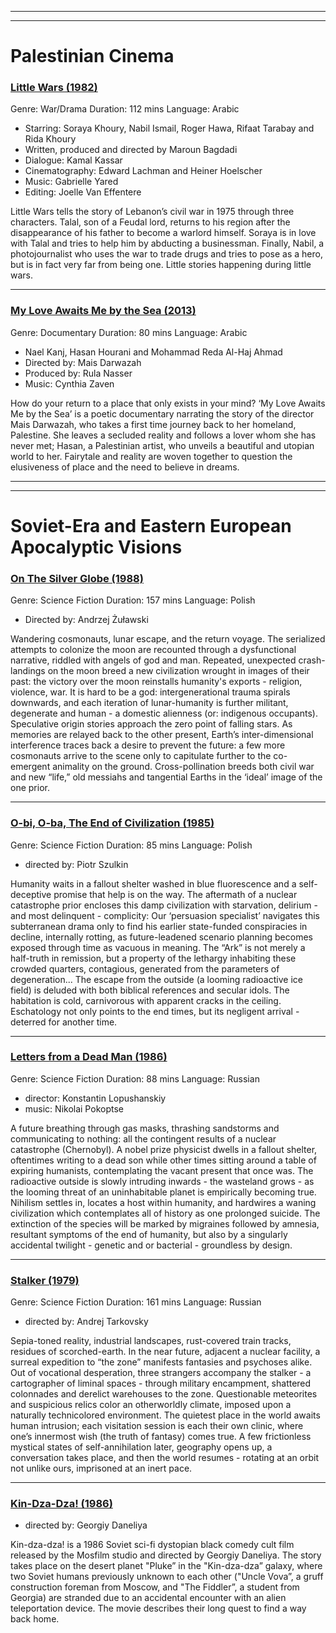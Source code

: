 
---------
---------

# Palestinian Cinema

### [Little Wars (1982)](https://vimeo.com/447295097)
Genre: War/Drama
Duration: 112 mins
Language: Arabic

- Starring: Soraya Khoury, Nabil Ismail, Roger Hawa, Rifaat Tarabay and Rida Khoury
- Written, produced and directed by Maroun Bagdadi
- Dialogue: Kamal Kassar
- Cinematography: Edward Lachman and Heiner Hoelscher
- Music: Gabrielle Yared
- Editing: Joelle Van Effentere

Little Wars tells the story of Lebanon’s civil war in 1975 through three characters. Talal, son of a Feudal lord, returns to his region after the disappearance of his father to become a warlord himself. Soraya is in love with Talal and tries to help him by abducting a businessman. Finally, Nabil, a photojournalist who uses the war to trade drugs and tries to pose as a hero, but is in fact very far from being one. Little stories happening during little wars.

-----------

### [My Love Awaits Me by the Sea (2013)](https://vimeo.com/442694097)
Genre: Documentary
Duration: 80 mins
Language: Arabic

- Nael Kanj, Hasan Hourani and Mohammad Reda Al-Haj Ahmad
- Directed by: Mais Darwazah
- Produced by: Rula Nasser
- Music: Cynthia Zaven

How do your return to a place that only exists in your mind? ‘My Love Awaits Me by the Sea’ is a poetic documentary narrating the story of the director Mais Darwazah, who takes a first time journey back to her homeland, Palestine. She leaves a secluded reality and follows a lover whom she has never met; Hasan, a Palestinian artist, who unveils a beautiful and utopian world to her. Fairytale and reality are woven together to question the elusiveness of place and the need to believe in dreams.

----------
----------

# Soviet-Era and Eastern European Apocalyptic Visions

### [On The Silver Globe (1988)](http://exmilitai.re/film.html) 
Genre: Science Fiction
Duration: 157 mins
Language: Polish

- Directed by: Andrzej Żuławski

Wandering cosmonauts, lunar escape, and the return voyage. The serialized attempts to colonize the moon are recounted through a dysfunctional narrative, riddled with angels of god and man. Repeated, unexpected crash-landings on the moon breed a new civilization wrought in images of their past: the victory over the moon reinstalls humanity's exports - religion, violence, war. It is hard to be a god: intergenerational trauma spirals downwards, and each iteration of lunar-humanity is further militant, degenerate and human - a domestic alienness (or: indigenous occupants). Speculative origin stories approach the zero point of falling stars. As memories are relayed back to the other present, Earth’s inter-dimensional interference traces back a desire to prevent the future: a few more cosmonauts arrive to the scene only to capitulate further to the co-emergent animality on the ground. Cross-pollination breeds both civil war and new “life,” old messiahs and tangential Earths in the ‘ideal’ image of the one prior.

-----------

### [O-bi, O-ba, The End of Civilization (1985)](http://exmilitai.re/film.html)
Genre: Science Fiction
Duration: 85 mins
Language: Polish

- directed by: Piotr Szulkin

Humanity waits in a fallout shelter washed in blue fluorescence and a self-deceptive promise that help is on the way. The aftermath of a nuclear catastrophe prior encloses this damp civilization with starvation, delirium - and most delinquent - complicity: Our ‘persuasion specialist’ navigates this subterranean drama only to find his earlier state-funded conspiracies in decline, internally rotting, as future-leadened scenario planning becomes exposed through time as vacuous in meaning. The “Ark” is not merely a half-truth in remission, but a property of the lethargy inhabiting these crowded quarters, contagious, generated from the parameters of degeneration... The escape from the outside (a looming radioactive ice field) is deluded with both biblical references and secular idols. The habitation is cold, carnivorous with apparent cracks in the ceiling. Eschatology not only points to the end times, but its negligent arrival - deterred for another time.

----------

### [Letters from a Dead Man (1986)](http://exmilitai.re/film.html)
Genre: Science Fiction
Duration: 88 mins
Language: Russian

- director: Konstantin Lopushanskiy
- music: Nikolai Pokoptse

A future breathing through gas masks, thrashing sandstorms and communicating to nothing: all the contingent results of a nuclear catastrophe (Chernobyl). A nobel prize physicist dwells in a fallout shelter, oftentimes writing to a dead son while other times sitting around a table of expiring humanists, contemplating the vacant present that once was. The radioactive outside is slowly intruding inwards - the wasteland grows - as the looming threat of an uninhabitable planet is empirically becoming true. Nihilism settles in, locates a host within humanity, and hardwires a waning civilization which contemplates all of history as one prolonged suicide. The extinction of the species will be marked by migraines followed by amnesia, resultant symptoms of the end of humanity, but also by a singularly accidental twilight - genetic and or bacterial - groundless by design.

-----------

### [Stalker (1979)](http://exmilitai.re/film.html)
Genre: Science Fiction
Duration: 161 mins
Language: Russian

- directed by: Andrej Tarkovsky

Sepia-toned reality, industrial landscapes, rust-covered train tracks, residues of scorched-earth. In the near future, adjacent a nuclear facility, a surreal expedition to “the zone” manifests fantasies and psychoses alike. Out of vocational desperation, three strangers accompany the stalker - a cartographer of liminal spaces - through military encampment, shattered colonnades and derelict warehouses to the zone. Questionable meteorites and suspicious relics color an otherworldly climate, imposed upon a naturally technicolored environment. The quietest place in the world awaits human intrusion; each visitation session is each their own clinic, where one’s innermost wish (the truth of fantasy) comes true. A few frictionless mystical states of self-annihilation later, geography opens up, a conversation takes place, and then the world resumes - rotating at an orbit not unlike ours, imprisoned at an inert pace.

-------------

### [Kin-Dza-Dza! (1986)](https://youtu.be/EYHv8eJrW2Y)

- directed by: Georgiy Daneliya

Kin-dza-dza! is a 1986 Soviet sci-fi dystopian black comedy cult film released by the Mosfilm studio and directed by Georgiy Daneliya. The story takes place on the desert planet "Pluke” in the "Kin-dza-dza” galaxy, where two Soviet humans previously unknown to each other ("Uncle Vova”, a gruff construction foreman from Moscow, and "The Fiddler”, a student from Georgia) are stranded due to an accidental encounter with an alien teleportation device. The movie describes their long quest to find a way back home.
